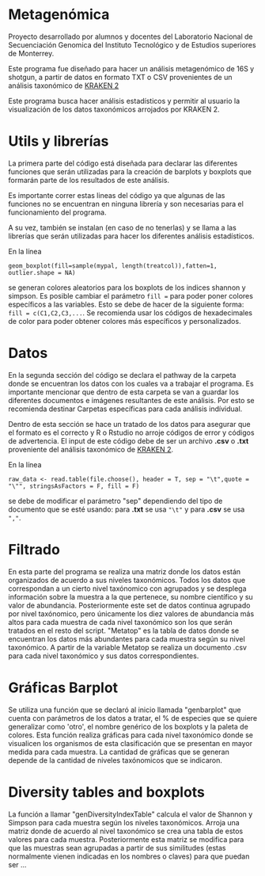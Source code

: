 # Metagenómica 
Proyecto desarrollado por alumnos y docentes del Laboratorio Nacional de Secuenciación Genomica del Instituto Tecnológico y de Estudios superiores de Monterrey.

Este programa fue diseñado para hacer un análisis metagenómico de 16S y shotgun, a partir de datos en formato TXT o CSV provenientes de un análisis taxonómico de [KRAKEN 2](https://github.com/DerrickWood/kraken2.) 

Este programa busca hacer análisis estadísticos y permitir al usuario la visualización de los datos taxonómicos arrojados por KRAKEN 2. 

# Utils y librerías 
La primera parte del código está diseñada para declarar las diferentes funciones que serán utilizadas para la creación de barplots y boxplots que formarán parte de los resultados de este análisis.

Es importante correr estas lineas del código ya que algunas de las funciones no se encuentran en ninguna librería y son necesarias para el funcionamiento del programa.

A su vez, también se instalan (en caso de no tenerlas) y se llama a las librerías que serán utilizadas para hacer los diferentes análisis estadísticos.  

En la línea 
```Rscript
geom_boxplot(fill=sample(mypal, length(treatcol)),fatten=1, outlier.shape = NA)
```
se generan colores aleatorios para los boxplots de los indices shannon y simpson. Es posible cambiar el parámetro `fill =` para poder poner colores específicos a las variables. Esto se debe de hacer de la siguiente forma: `fill = c(C1,C2,C3,...`. Se recomienda usar los códigos de hexadecimales de color para poder obtener colores más específicos y personalizados. 

# Datos
En la segunda sección del código se declara el pathway de la carpeta donde se encuentran los datos con los cuales va a trabajar el programa. Es importante mencionar que dentro de esta carpeta se van a guardar los diferentes documentos e imágenes resultantes de este análisis. Por esto se recomienda destinar Carpetas específicas para cada análisis indívidual. 

Dentro de esta sección se hace un tratado de los datos para asegurar que el formato es el correcto y R o Rstudio no arroje códigos de error y códigos de advertencia. El input de este código debe de ser un archivo **.csv** o **.txt** proveniente del análisis taxonómico de [KRAKEN 2](https://github.com/DerrickWood/kraken2.). 

En la línea
```Rscript
raw_data <- read.table(file.choose(), header = T, sep = "\t",quote = "\"", stringsAsFactors = F, fill = F)
``` 

se debe de modificar el parámetro "sep" dependiendo del tipo de documento que se esté usando: para **.txt** se usa `"\t"` y para **.csv** se usa `","`.  


# Filtrado

En esta parte del programa se realiza una matriz donde los datos están organizados de acuerdo a sus niveles taxonómicos. Todos los datos que correspondan a un cierto nivel taxónomico con agrupados y se desplega información sobre la muestra a la que pertenece, su nombre científico y su valor de abundancia. 
Posteriormente este set de datos continua agrupado por nivel taxónomico, pero únicamente los diez valores de abundancia más altos para cada muestra de cada nivel taxonómico son los que serán tratados en el resto del script. "Metatop" es la tabla de datos donde se encuentran los datos más abundantes para cada muestra según su nivel taxonómico.
A partir de la variable Metatop se realiza un documento .csv para cada nivel taxonómico y sus datos correspondientes.


# Gráficas Barplot
Se utiliza una función que se declaró al inicio llamada "genbarplot" que cuenta con parámetros de los datos a tratar, el % de especies que se quiere generalizar como 'otro', el nombre genérico de los boxplots y la paleta de colores. Esta función realiza gráficas para cada nivel taxonómico donde se visualicen los organismos de esta clasificación que se presentan en mayor medida para cada muestra. La cantidad de gráficas que se generan depende de la cantidad de niveles taxónomicos que se indicaron.

# Diversity tables and boxplots
La función a llamar "genDiversityIndexTable" calcula el valor de Shannon y Simpson para cada muestra según los niveles taxonómicos. Arroja una matriz donde de acuerdo al nivel taxonómico se crea una tabla de estos valores para cada muestra.
Posteriormente esta matriz se modifica para que las muestras sean agrupadas a partir de sus similitudes (estas normalmente vienen indicadas en los nombres o claves) para que puedan ser ...
